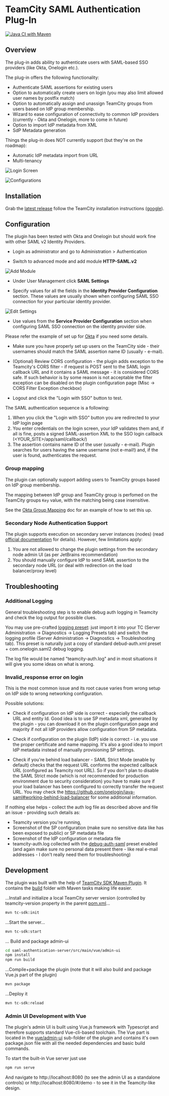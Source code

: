 # TeamCity SAML Authentication Plug-In

[![Java CI with Maven](https://github.com/morincer/teamcity-plugin-saml/actions/workflows/maven.yml/badge.svg?branch=master)](https://github.com/morincer/teamcity-plugin-saml/actions/workflows/maven.yml)

## Overview

The plug-in adds ability to authenticate users with SAML-based SSO providers (like Okta, Onelogin etc.).

The plug-in offers the following functionality:

* Authenticate SAML assertions for existing users
* Option to automatically create users on login (you may also limit allowed user names by postfix match)
* Option to automatically assign and unassign TeamCity groups from users based on IdP group membership.
* Wizard to ease configuration of connectivity to common IdP providers  (currently - Okta and Onelogin, more to come in future)
* Option to import IdP metadata from XML
* SdP Metadata generation   

Things the plug-in does NOT currently support (but they're on the roadmap):

* Automatic IdP metadata import from URL 
* Multi-tenancy

![Login Screen](docs/img/LoginScreen.png)

![Configurations](docs/img/ConigurationOverview.png)

## Installation

Grab the [latest release](https://github.com/morincer/teamcity-plugin-saml/releases/latest) follow the TeamCity installation instructions ([google](https://www.google.com/search?q=teamcity+install+plugin)).  

## Configuration

The plugin has been tested with Okta and Onelogin but should work fine with other SAML v2 Identity Providers.

* Login as administrator and go to Administration > Authentication

* Switch to advanced mode and add module **HTTP-SAML.v2**

![Add Module](docs/img/add_module.png)

* Under User Management click **SAML Settings**

* Specify values for all the fields in the **Identity Provider Configuration** section. These values are usually shown when configuring SAML SSO connection for your particular identity provider. 

![Edit Settings](docs/img/edit_settings.png)

* Use values from the **Service Provider Configuration** section when configuring SAML SSO connection on the identity provider side.

Please refer the example of set up for [Okta](./docs/OktaSetup.md) if you need some details.

* Make sure you have properly set up users on the TeamCity side - their usernames should match the SAML assertion name ID (usually - e-mail). 

* (Optional) Review CORS configuration - the plugin adds exception to the Teamcity's CORS filter - if request is POST sent to the SAML login callback URL and it contains a SAML message - it is considered CORS safe. If such behavior is by some reason is not acceptable the filter exception can be disabled on the plugin configuration page (Misc -> CORS Filter Exception checkbox) 

* Logout and click the "Login with SSO" button to test. 

The SAML authentication sequence is a following:

1. When you click the "Login with SSO" button you are redirected to your IdP login page
1. You enter credentials on the login screen, your IdP validates them and, if all is fine, posts a signed SAML-assertion XML to the SSO login callback (<YOUR_SITE>/app/saml/callback/)
1. The assertion contains name ID of the user (usually - e-mail). Plugin searches for users having the same username (not e-mail!) and, if the user is found, authenticates the request. 

### Group mapping

The plugin can optionally support adding users to TeamCity groups based on IdP group membership.

The mapping between IdP group and TeamCity group is perfomed on the TeamCity groups `Key` value, with the matching being case insensitive.

See the [Okta Group Mapping](./docs/OktaGroupMapping.md) doc for an example of how to set this up.

### Secondary Node Authentication Support

The plugin supports execution on secondary server instances (nodes) (read [official documentation](https://www.jetbrains.com/help/teamcity/multinode-setup.html) for details). However, few limitations apply:

1. You are not allowed to change the plugin settings from the secondary node admin UI (as per JetBrains recommendation)
1. You should manually configure IdP to send SAML assertion to the secondary node URL (or deal with redirection on the load balancer/proxy level)

## Troubleshooting

### Additional Logging

General troubleshooting step is to enable debug auth logging in Teamcity and check the log output for possible clues. 

You may use pre-crafted [logging preset](./docs/debug-auth-saml.xml): just import it into your TC (Server Administration -> Diagnostics -> Logging Presets tab) and switch the logging profile (Server Administration -> Diagnostics -> Troubleshooting tab). This preset is naturally just a copy of standard debud-auth.xml preset + com.onelogin.saml2 debug logging.

The log file would be named "teamcity-auth.log" and in most situations it will give you some ideas on what is wrong.  

### Invalid_response error on login

This is the most common issue and its root cause varies from wrong setup on IdP side to wrong networking configuration.

Possible solutions:

 * Check if configuration on IdP side is correct - especially the callback URL and entity Id. Good idea is to use SP metadata xml, generated by the plugin - you can download it on the plugin configuration page and majority if not all IdP providers allow configuration from SP metadata. 
 
 * Check if configuration on the plugin (IdP) side is correct - i.e. you use the proper certificate and name mapping. It's also a good idea to import IdP metadata instead of manually provisioning SP settings.
 
 * Check if you're behind load balancer - SAML Strict Mode (enable by default) checks that the request URL conforms the expected callback URL (configured as Teamcity root URL). So if you don't plan to disable the SAML Strict mode (which is not recommended for production environment due to security consideration) you have to make sure if your load balancer has been configured to correctly transfer the request URL. You may check the https://github.com/onelogin/java-saml#working-behind-load-balancer for some additional information. 
 
 If nothing else helps - collect the auth log file as described above and file an issue - providing such details as:
 - Teamcity version you're running, 
 - Screenshot of the SP configuration (make sure no sensitive data like has been exposed to public) or SP metadata file
 - Screenshot of the IdP configuration or metadata file
 - teamcity-auth.log collected with the [debug-auth-saml](./docs/debug-auth-saml.xml) preset enabled (and again make sure no personal data present there - like real e-mail addresses - I don't really need them for troubleshooting)
 
 
 ## Development
 
 The plugin was built with the help of [TeamCity SDK Maven Plugin](https://github.com/JetBrains/teamcity-sdk-maven-plugin). It contains the [build](./build) folder with Maven tasks making life easier.
 
  ...Install and initialize a local TeamCity server version (controlled by teamcity-version property in the parent [pom.xml](./pom.xml)...
 
 ```bash
 mvn tc-sdk:init
 ```
 
 ...Start the server...
 ```bash
 mvn tc-sdk:start
 ```
 
 ... Build and package admin-ui
 ```bash
cd saml-authentication-server/src/main/vue/admin-ui
npm install
npm run build 
```
 
 ...Compile+package the plugin (note that it will also build and package Vue.js part of the plugin)
 ```bash 
 mvn package 
 ```

...Deploy it
```bash
mvn tc-sdk:reload
```

### Admin UI Development with Vue

The plugin's admin UI is built using Vue.js framework with Typescript and therefore supports standard Vue-cli-based toolchain.  The Vue part is located in the [vue/admin-ui](./saml-authentication-server/src/main/vue/admin-ui) sub-folder of the plugin and contains it's own package.json file with all the needed dependencies and basic build commands. 

To start the built-in Vue server just use
```bash
npm run serve 
```
And navigate to http://localhost:8080 (to see the admin UI as a standalone controls) or http://localhost:8080/#/demo - to see it in the Teamcity-like design.
